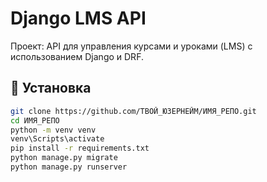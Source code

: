 # Django LMS API

Проект: API для управления курсами и уроками (LMS) с использованием Django и DRF.

## 🔧 Установка

```bash
git clone https://github.com/ТВОЙ_ЮЗЕРНЕЙМ/ИМЯ_РЕПО.git
cd ИМЯ_РЕПО
python -m venv venv
venv\Scripts\activate
pip install -r requirements.txt
python manage.py migrate
python manage.py runserver
